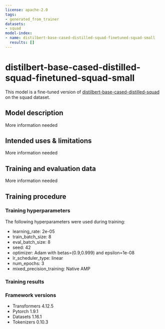 ```yaml
---
license: apache-2.0
tags:
- generated_from_trainer
datasets:
- squad
model-index:
- name: distilbert-base-cased-distilled-squad-finetuned-squad-small
  results: []
---
```


<!-- This model card has been generated automatically according to the information the Trainer had access to. You
should probably proofread and complete it, then remove this comment. -->

# distilbert-base-cased-distilled-squad-finetuned-squad-small

This model is a fine-tuned version of [distilbert-base-cased-distilled-squad](https://huggingface.co/distilbert-base-cased-distilled-squad) on the squad dataset.

## Model description

More information needed

## Intended uses & limitations

More information needed

## Training and evaluation data

More information needed

## Training procedure

### Training hyperparameters

The following hyperparameters were used during training:
- learning_rate: 2e-05
- train_batch_size: 8
- eval_batch_size: 8
- seed: 42
- optimizer: Adam with betas=(0.9,0.999) and epsilon=1e-08
- lr_scheduler_type: linear
- num_epochs: 3
- mixed_precision_training: Native AMP

### Training results



### Framework versions

- Transformers 4.12.5
- Pytorch 1.9.1
- Datasets 1.16.1
- Tokenizers 0.10.3
